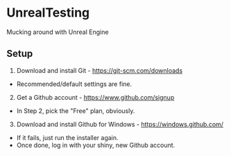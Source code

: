 # UnrealTesting
Mucking around with Unreal Engine

## Setup

1. Download and install Git - https://git-scm.com/downloads  
 - Recommended/default settings are fine.

2. Get a Github account - https://www.github.com/signup  
 - In Step 2, pick the "Free" plan, obviously.

3. Download and install Github for Windows - https://windows.github.com/  
 - If it fails, just run the installer again.
 - Once done, log in with your shiny, new Github account.
